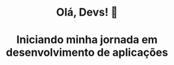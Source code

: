 ## <h1 align="center"> Olá, Devs! 👋 </h1>
<h1 align="center"> Iniciando minha jornada em desenvolvimento de aplicações </h1>
<!--
**brandaolenio/brandaolenio** is a ✨ _special_ ✨ repository because its `README.md` (this file) appears on your GitHub profile.

Here are some ideas to get you started:

- 🔭 I’m currently working on ...
- 🌱 I’m currently learning ...
- 👯 I’m looking to collaborate on ...
- 🤔 I’m looking for help with ...
- 💬 Ask me about ...
- 📫 How to reach me: ...
- 😄 Pronouns: ...
- ⚡ Fun fact: ...
-->
